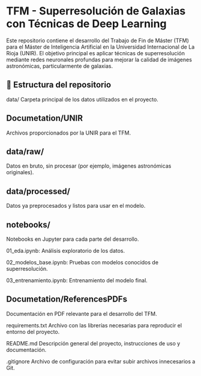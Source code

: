 
# TFM - Superresolución de Galaxias con Técnicas de Deep Learning

Este repositorio contiene el desarrollo del Trabajo de Fin de Máster (TFM) para el Máster de Inteligencia Artificial en la Universidad Internacional de La Rioja (UNIR). El objetivo principal es aplicar técnicas de superresolución mediante redes neuronales profundas para mejorar la calidad de imágenes astronómicas, particularmente de galaxias.

## 📁 Estructura del repositorio
data/
Carpeta principal de los datos utilizados en el proyecto.

## Documetation/UNIR
Archivos proporcionados por la UNIR para el TFM.

## data/raw/
Datos en bruto, sin procesar (por ejemplo, imágenes astronómicas originales).

## data/processed/
Datos ya preprocesados y listos para usar en el modelo.

## notebooks/
Notebooks en Jupyter para cada parte del desarrollo.

01_eda.ipynb: Análisis exploratorio de los datos.

02_modelos_base.ipynb: Pruebas con modelos conocidos de superresolución.

03_entrenamiento.ipynb: Entrenamiento del modelo final.


## Documetation/ReferencesPDFs
Documentación en PDF relevante para el desarrollo del TFM.


requirements.txt
Archivo con las librerías necesarias para reproducir el entorno del proyecto.

README.md
Descripción general del proyecto, instrucciones de uso y documentación.

.gitignore
Archivo de configuración para evitar subir archivos innecesarios a Git.